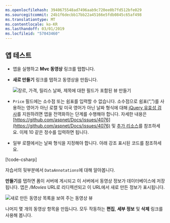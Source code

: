 ```yaml
---
ms.openlocfilehash: 3940675548ad7496aab9c720ee0b7fd512bfe029
ms.sourcegitcommit: 24b1f6decbb17bb22a45166e5fdb0845c65af498
ms.translationtype: MT
ms.contentlocale: ko-KR
ms.lasthandoff: 03/01/2019
ms.locfileid: "57043460"
---
```


## <a name="test-the-app"></a>앱 테스트

* 앱을 실행하고 **Mvc 동영상** 링크를 탭합니다.
* **새로 만들기** 링크를 탭하고 동영상을 만듭니다.

  ![장르, 가격, 릴리스 날짜, 제목에 대한 필드가 포함된 뷰 만들기](~/tutorials/first-mvc-app/adding-model/_static/movies.png)

* `Price` 필드에는 소수점 또는 쉼표를 입력할 수 없습니다. 소수점으로 쉼표(“,”)를 사용하는 영어가 아닌 로캘 및 미국 영어가 아닌 날짜 형식에 대해 [jQuery 유효성 검사](https://jqueryvalidation.org/)를 지원하려면 앱을 전역화하는 단계를 수행해야 합니다. 자세한 내용은 [https://github.com/aspnet/Docs/issues/4076](https://github.com/aspnet/Docs/issues/4076) 및 [추가 리소스](#additional-resources)를 참조하세요. 이제 10 같은 정수를 입력하면 됩니다.

<a name="displayformatdatelocal"></a>

* 일부 로캘에서는 날짜 형식을 지정해야 합니다. 아래 강조 표시된 코드를 참조하세요.

[!code-csharp[](~/tutorials/first-mvc-app/start-mvc/sample/MvcMovie/Models/MovieDateFormat.cs?name=snippet_1&highlight=2,10)]

자습서의 뒷부분에서 `DataAnnotations`에 대해 알아봅니다.

**만들기**를 탭하면 폼이 서버에 게시되고 이 서버에서 동영상 정보가 데이터베이스에 저장됩니다. 앱은 */Movies* URL로 리디렉션되고 이 URL에서 새로 만든 정보가 표시됩니다.

![새로 만든 동영상 목록을 보여 주는 동영상 뷰](~/tutorials/first-mvc-app/adding-model/_static/h.png)

나머지 몇 개의 동영상 항목을 만듭니다. 모두 작동하는 **편집**, **세부 정보** 및 **삭제** 링크를 사용해 봅니다.
